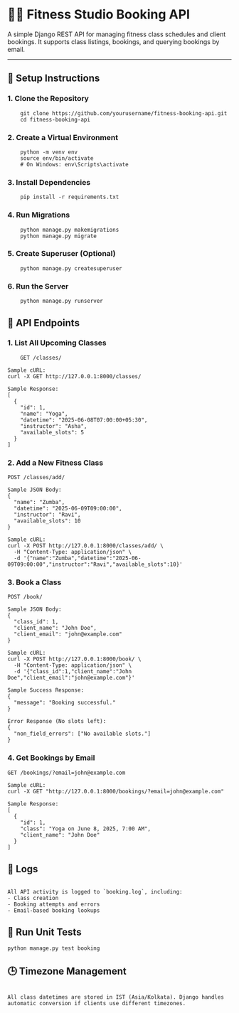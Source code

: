 # 🧘‍♀️ Fitness Studio Booking API

A simple Django REST API for managing fitness class schedules and client bookings. It supports class listings, bookings, and querying bookings by email.

---


## 🚀 Setup Instructions

### 1. Clone the Repository
```
    git clone https://github.com/yourusername/fitness-booking-api.git
    cd fitness-booking-api
```

### 2. Create a Virtual Environment
```
    python -m venv env  
    source env/bin/activate
    # On Windows: env\Scripts\activate
```  

### 3. Install Dependencies
```
    pip install -r requirements.txt  

```

### 4. Run Migrations
```
    python manage.py makemigrations
    python manage.py migrate
``` 

### 5. Create Superuser (Optional)
```
    python manage.py createsuperuser
```

### 6. Run the Server
```
    python manage.py runserver  
```


## 🔗 API Endpoints

### 1. List All Upcoming Classes
```
    GET /classes/

Sample cURL:
curl -X GET http://127.0.0.1:8000/classes/

Sample Response:
[
  {
    "id": 1,
    "name": "Yoga",
    "datetime": "2025-06-08T07:00:00+05:30",
    "instructor": "Asha",
    "available_slots": 5
  }
]
```


### 2. Add a New Fitness Class
```
POST /classes/add/

Sample JSON Body:
{
  "name": "Zumba",
  "datetime": "2025-06-09T09:00:00",
  "instructor": "Ravi",
  "available_slots": 10
}

Sample cURL:
curl -X POST http://127.0.0.1:8000/classes/add/ \
  -H "Content-Type: application/json" \
  -d '{"name":"Zumba","datetime":"2025-06-09T09:00:00","instructor":"Ravi","available_slots":10}'
```


### 3. Book a Class
```
POST /book/

Sample JSON Body:
{
  "class_id": 1,
  "client_name": "John Doe",
  "client_email": "john@example.com"
}

Sample cURL:
curl -X POST http://127.0.0.1:8000/book/ \
  -H "Content-Type: application/json" \
  -d '{"class_id":1,"client_name":"John Doe","client_email":"john@example.com"}'

Sample Success Response:
{
  "message": "Booking successful."
}

Error Response (No slots left):
{
  "non_field_errors": ["No available slots."]
}
```

### 4. Get Bookings by Email
```
GET /bookings/?email=john@example.com

Sample cURL:
curl -X GET "http://127.0.0.1:8000/bookings/?email=john@example.com"

Sample Response:
[
  {
    "id": 1,
    "class": "Yoga on June 8, 2025, 7:00 AM",
    "client_name": "John Doe"
  }
]
```

## 📝 Logs
```

All API activity is logged to `booking.log`, including:
- Class creation
- Booking attempts and errors
- Email-based booking lookups
```


## 🧪 Run Unit Tests
```
python manage.py test booking
```

## 🕒 Timezone Management
```

All class datetimes are stored in IST (Asia/Kolkata). Django handles automatic conversion if clients use different timezones.
```

